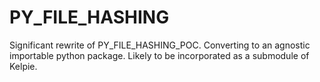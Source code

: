 # PY_FILE_HASHING

Significant rewrite of PY_FILE_HASHING_POC. Converting to an agnostic importable python package. Likely to be incorporated as a submodule of Kelpie. 
